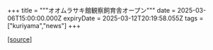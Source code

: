+++
title = """オオムラサキ館観察飼育舎オープン"""
date = 2025-03-06T15:00:00.000Z
expiryDate = 2025-03-12T20:19:58.055Z
tags = ["kuriyama","news"]
+++


[[source]](https://www.town.kuriyama.hokkaido.jp/site/shizen/11519.html)

